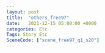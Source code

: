 ```yaml
---
layout: post
title:  "others_free97"
date:   2021-12-15 05:00:00 +0000
categories: Etc
Tags: Story Etc
SceneCode: ["scene_free97_q1_s20"]
---
```

